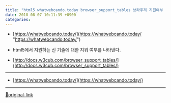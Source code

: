 ```yaml
---
title: "html5 whatwebcando.today browser_support_tables 브라우저 지원여부 "
date: 2018-08-07 10:11:39 +0900
categories: 
---
```

  

- [https://whatwebcando.today/](https://whatwebcando.today/ "https://whatwebcando.today/")
- html5에서 지원하는 신 기술에 대한 지워 여부를 나타낸다.

- [http://docs.w3cub.com/browser_support_tables/](http://docs.w3cub.com/browser_support_tables/)





***
+ [https://whatwebcando.today/](https://whatwebcando.today/)


***
[🔗original-link](http://www.mins01.com/mh/tech/read/1181)